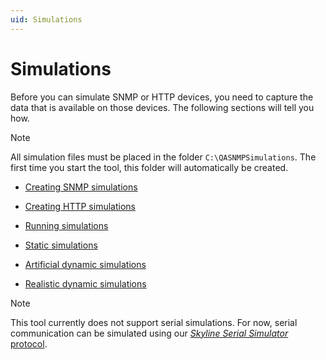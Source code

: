 ```yaml
---
uid: Simulations
---
```


# Simulations

Before you can simulate SNMP or HTTP devices, you need to capture the data that is available on those devices. The following sections will tell you how.

> [!NOTE]
> All simulation files must be placed in the folder `C:\QASNMPSimulations`. The first time you start the tool, this folder will automatically be created.

- [Creating SNMP simulations](xref:Creating_SNMP_simulations)

- [Creating HTTP simulations](xref:Creating_HTTP_simulations)

- [Running simulations](xref:Running_simulations)

- [Static simulations](xref:Static_simulations)

- [Artificial dynamic simulations](xref:Artificial_dynamic_simulations)

- [Realistic dynamic simulations](xref:Realistic_dynamic_simulations)

> [!NOTE]
> This tool currently does not support serial simulations. For now, serial communication can be simulated using our [*Skyline Serial Simulator* protocol](https://catalog.dataminer.services/result/driver/3588).

